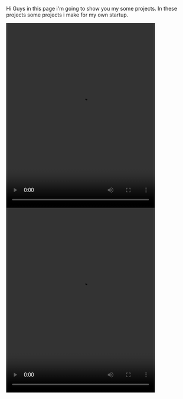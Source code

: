 Hi Guys in this page i'm going to show you my some projects. In these projects some projects i make for my own startup.
<div>
  
  <video width=80% height="500px" controls>
   <source src="https://firebasestorage.googleapis.com/v0/b/mecoo-712c0.appspot.com/o/04_10_2023_18_49_58-uploader-avc1_mp4a.mov?alt=media&token=fc05d19c-8149-416c-9eac-7d3c8b450f09" 
     type="video/mp4">
    Your browser does not support the video tag.
  </video>
  <video width=80% height="500px" controls>
   <source src="https://firebasestorage.googleapis.com/v0/b/mecoo-712c0.appspot.com/o/Timeline%201.mp4?alt=media&token=149677ff-f126-42ca-bd2c-f46b18ce8958" 
     type="video/mp4">
    Your browser does not support the video tag.
  </video>
</div>




